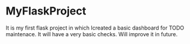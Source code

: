 # MyFlaskProject
It is my first flask project in which Icreated a basic dashboard for TODO maintenace. It will have a very basic checks. Will improve it in future.
